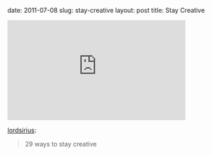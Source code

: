 date: 2011-07-08
slug: stay-creative
layout: post
title: Stay Creative


<iframe src="http://player.vimeo.com/video/24302498" width="400" height="225" frameborder="0"></iframe><p><a href="http://lordsirius.tumblr.com/post/7386357455" target="_blank">lordsirius</a>:</p>

<blockquote>

<p>29 ways to stay creative</p>

</blockquote>
